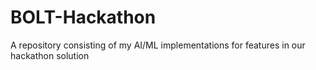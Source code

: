 # BOLT-Hackathon
A repository consisting of my AI/ML implementations for features in our hackathon solution

